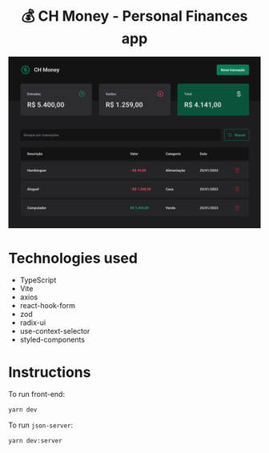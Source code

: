 <h1 align='center'>💰 CH Money - Personal Finances app</h1>

<img alt='Preview' src='./public/preview.png' />

<br>

# Technologies used

- TypeScript
- Vite
- axios
- react-hook-form
- zod
- radix-ui
- use-context-selector
- styled-components

# Instructions

To run front-end:

```bash
yarn dev
```

To run `json-server`:

```bash
yarn dev:server
```
